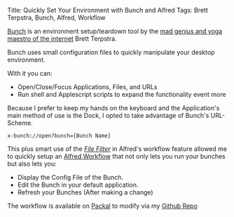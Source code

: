 Title: Quickly Set Your Environment with Bunch and Alfred
Tags: Brett Terpstra, Bunch, Alfred, Workflow

[Bunch](https://brettterpstra.com/projects/bunch/) is an environment setup/teardown tool by the [mad genius and yoga maestro of the internet][0] Brett Terpstra.

Bunch uses small configuration files to quickly manipulate your desktop environment. 

With it you can:

* Open/Close/Focus Applications, Files, and URLs
* Run shell and Applescript scripts to expand the functionality event more

Because I prefer to keep my hands on the keyboard and the Application's main method of use is the Dock, I opted to take advantage of Bunch's URL-Scheme. 

```
x-bunch://open?bunch=[Bunch Name]
```

This plus smart use of the [_File Filter_][1] in Alfred's workflow feature allowed me to quickly setup an [Alfred Workflow][2] that not only lets you run your bunches but also lets you:

* Display the Config File of the Bunch.
* Edit the Bunch in your default application.
* Refresh your Bunches (After making a change)

The workflow is available on [Packal][3] to modify via my [Github Repo][2]

[0]: https://productivityintech.transistor.fm/episodes/podcast-ground-surfing-with-brett-terpstra
[1]: https://www.alfredapp.com/help/workflows/inputs/file-filter/
[2]: https://github.com/kjaymiller/Bunch_Alfred
[3]: http://www.packal.org/workflow/bunch-quick-launch
